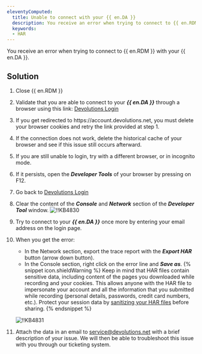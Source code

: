 ```yaml
---
eleventyComputed:
  title: Unable to connect with your {{ en.DA }}
  description: You receive an error when trying to connect to {{ en.RDM }} with your {{ en.DA }}.
  keywords:
  - HAR
---
```

You receive an error when trying to connect to {{ en.RDM }} with your {{ en.DA }}.
## Solution
1. Close {{ en.RDM }}
1. Validate that you are able to connect to your ***{{ en.DA }}*** through a browser using this link: [Devolutions Login](https://login.devolutions.com/op/login)
1. If you get redirected to https<area>://account.devolutions.net, you must delete your browser cookies and retry the link provided at step 1.
1. If the connection does not work, delete the historical cache of your browser and see if this issue still occurs afterward.
1. If you are still unable to login, try with a different browser, or in incognito mode.
1. If it persists, open the ***Developer Tools*** of your browser by pressing on F12.
1. Go back to [Devolutions Login](https://login.devolutions.com/op/login)
1. Clear the content of the ***Console*** and ***Network*** section of the ***Developer Tool*** window.
![!!KB4830](https://cdnweb.devolutions.net/docs/docs_en_kb_KB4830.png)
1. Try to connect to your ***{{ en.DA }}*** once more by entering your email address on the login page.
1. When you get the error:
    * In the Network section, export the trace report with the ***Export HAR*** button (arrow down button).
    * In the Console section, right click on the error line and ***Save as***.
   {% snippet icon.shieldWarning %}
   Keep in mind that HAR files contain sensitive data, including content of the pages you downloaded while recording and your cookies. This allows anyone with the HAR file to impersonate your account and all the information that you submitted while recording (personal details, passwords, credit card numbers, etc.).
Protect your session data by [sanitizing your HAR files](https://har-sanitizer.pages.dev/) before sharing.
   {% endsnippet %}

   ![!!KB4831](https://cdnweb.devolutions.net/docs/docs_en_kb_KB4831.png)
11. Attach the data in an email to [service@devolutions.net](mailto:service@devolutions.net) with a brief description of your issue. We will then be able to troubleshoot this issue with you through our ticketing system.
